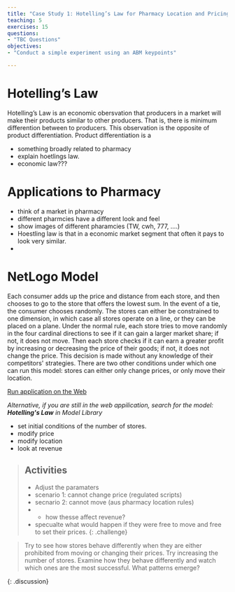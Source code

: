 ```yaml
---
title: "Case Study 1: Hotelling’s Law for Pharmacy Location and Pricing Strategy"
teaching: 5
exercises: 15
questions:
- "TBC Questions"
objectives:
- "Conduct a simple experiment using an ABM keypoints"

---
```


# Hotelling’s Law

Hotelling’s Law is an economic obersvation that producers in a market will make their products similar to other producers. That is, there is minimum differention between to producers. This observation is the opposite of product differentiation. Product differentiation is a 

- something broadly related to pharmacy
- explain hoetlings law. 
- economic law???


# Applications to Pharmacy

- think of a market in pharmacy
- different pharmcies have a different look and feel
- show images of different pharamcies (TW, cwh, 777, ....)
- Hoestling law is that in a economic market segment that often it pays to look very similar. 
- 

# NetLogo Model

Each consumer adds up the price and distance from each store, and then chooses to go to the store that offers the lowest sum. In the event of a tie, the consumer chooses randomly. The stores can either be constrained to one dimension, in which case all stores operate on a line, or they can be placed on a plane. Under the normal rule, each store tries to move randomly in the four cardinal directions to see if it can gain a larger market share; if not, it does not move. Then each store checks if it can earn a greater profit by increasing or decreasing the price of their goods; if not, it does not change the price. This decision is made without any knowledge of their competitors' strategies. There are two other conditions under which one can run this model: stores can either only change prices, or only move their location.


<a href = "http://www.netlogoweb.org/launch#http://ccl.northwestern.edu/netlogo/models/models/Sample%20Models/Social%20Science/Economics/Hotelling's%20Law.nlogo">Run application on the Web</a>

*Alternative, if you are still in the web appilication, search for the model:* ***Hotelling's Law*** *in Model Library*

- set initial conditions of the number of stores. 
- modify price
- modify location
- look at revenue


> ## Activities
> 
> - Adjust the paramaters 
> - scenario 1: cannot change price (regulated scripts)
> - secnario 2: cannot move (aus pharmacy location rules)
> - - how thesse affect revenue?
> - specualte what would happen if they were free to move and free to set their prices. 
{: .challenge}

>
> Try to see how stores behave differently when they are either prohibited from moving or changing their prices.
> Try increasing the number of stores. Examine how they behave differently and watch which ones are the most successful. What patterns emerge?
> 
>
{: .discussion}
